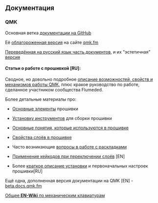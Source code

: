 ## Документация 

### QMK

Основная ветка [документации на GitHub](https://github.com/qmk/qmk_firmware/tree/master/docs/)

Её [облагороженная версия](https://docs.qmk.fm/) на сайте [qmk.fm](https://qmk.fm/)

[Переведённая на русский язык часть документов](https://github.com/qmk/qmk_firmware/tree/master/docs/ru-ru), и их "эстетичная" [версия](https://docs.qmk.fm/#/ru-ru/)

#### Статьи о работе с прошивкой [RU]:

Сводное, но довольно подробное [описание возможностей, свойств и механизмов работы QMK](https://github.com/Flumeded/ru_mech/blob/master/docs/QMK.md), плюс кракое руководство по работе, сделанное участником сообщества Flumeded.  

Более детальные материалы про:  

- [Основные элементы](https://github.com/qmk/qmk_firmware/blob/master/docs/ru-ru/getting_started_introduction.md) прошивки
- [Установку инструментов](https://docs.qmk.fm/#/ru-ru/getting_started_build_tools) для сборки прошивки   
  
- [Основные понятия, которые используются в прошивке](https://golos.id/ru--kompxyutery/@irronyx/3-ponyatiinye-sosny-klaviaturnykh-proshivok)  
- [Свойства слоёв в прошивке](https://github.com/oleg-rnd/qmk_firmware/blob/master/docs/ru-ru/feature_layers.md)  
- Часто возникающие [вопросы в работе с раскладками](https://github.com/oleg-rnd/qmk_firmware/blob/master/docs/ru-ru/faq_keymap.md)

- [Применение кейкодов при переключении слоёв](https://docs.qmk.fm/#/feature_advanced_keycodes?id=switching-and-toggling-layers) [EN] 
- Более [краткое описание установки](https://docs.qmk.fm/#/ru-ru/newbs_getting_started) и первоначальных настроек прошивки[RU]   


Ещё одна, дополненная версия документации на QMK [EN] - [beta.docs.qmk.fm](https://beta.docs.qmk.fm/)  

[Общее **EN-Wiki** по механическим клавиатурам](https://deskthority.net/wiki/Main_Page)  

